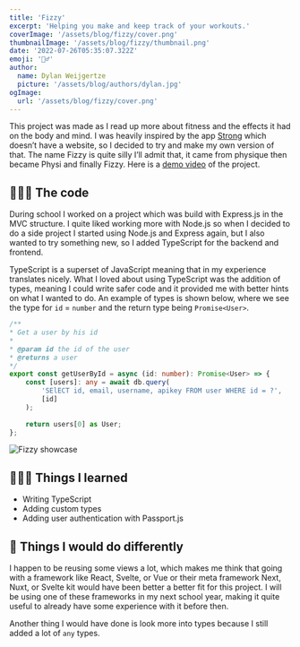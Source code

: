 ```yaml
---
title: 'Fizzy'
excerpt: 'Helping you make and keep track of your workouts.'
coverImage: '/assets/blog/fizzy/cover.png'
thumbnailImage: '/assets/blog/fizzy/thumbnail.png'
date: '2022-07-26T05:35:07.322Z'
emoji: '🏋️‍♂️'
author:
  name: Dylan Weijgertze
  picture: '/assets/blog/authors/dylan.jpg'
ogImage:
  url: '/assets/blog/fizzy/cover.png'
---
```


This project was made as I read up more about fitness and the effects it had on the body and mind. I was heavily inspired by the app [Strong](https://www.strong.app/) which doesn’t have a website, so I decided to try and make my own version of that. The name Fizzy is quite silly I’ll admit that, it came from physique then became Physi and finally Fizzy.
Here is a [demo video](https://youtu.be/RcGxFgKqzA4) of the project.

## 🧑🏻‍💻 The code
During school I worked on a project which was build with Express.js in the MVC structure. I quite liked working more with Node.js so when I decided to do a side project I started using Node.js and Express again, but I also wanted to try something new, so I added TypeScript for the backend and frontend.

TypeScript is a superset of JavaScript meaning that in my experience translates nicely. What I loved about using TypeScript was the addition of types, meaning I could write safer code and it provided me with better hints on what I wanted to do. An example of types is shown below, where we see the type for `id` = `number` and the return type being `Promise<User>`.

```typescript
/**
* Get a user by his id
*
* @param id the id of the user
* @returns a user
*/
export const getUserById = async (id: number): Promise<User> => {
	const [users]: any = await db.query(
		'SElECT id, email, username, apikey FROM user WHERE id = ?',
		[id]
	);
	
	return users[0] as User;
};
```

![Fizzy showcase](/assets/blog/fizzy/fizzy-showcase.png)

## 🧑🏻‍🏫 Things I learned
- Writing TypeScript
- Adding custom types
- Adding user authentication with Passport.js

## 📌 Things I would do differently
I happen to be reusing some views a lot, which makes me think that going with a framework like React, Svelte, or Vue or their meta framework Next, Nuxt, or Svelte kit would have been better a better fit for this project. I will be using one of these frameworks in my next school year, making it quite useful to already have some experience with it before then.

Another thing I would have done is look more into types because I still added a lot of `any` types.
